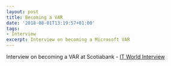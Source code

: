 ```yaml
---
layout: post
title: Becoming a VAR 
date: '2018-08-01T13:19:57+01:00'
tags:
- Interview
excerpt: Interview on becoming a Microsoft VAR
---
```

Interview on becoming a VAR at Scotiabank - [IT World Interview][1]

[1]:	https://www.itworldcanada.com/article/a-new-kind-of-microsoft-var-emerges-from-within-scotiabank/409471





